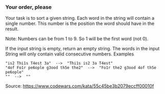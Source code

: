 ### Your order, please

Your task is to sort a given string. Each word in the string will contain a single number. This number is the position the word should have in the result.

Note: Numbers can be from 1 to 9. So 1 will be the first word (not 0).

If the input string is empty, return an empty string. The words in the input String will only contain valid consecutive numbers.
Examples

    "is2 Thi1s T4est 3a"  -->  "Thi1s is2 3a T4est"
    "4of Fo1r pe6ople g3ood th5e the2"  -->  "Fo1r the2 g3ood 4of th5e pe6ople"
    ""  -->  ""

Source: https://www.codewars.com/kata/55c45be3b2079eccff00010f
